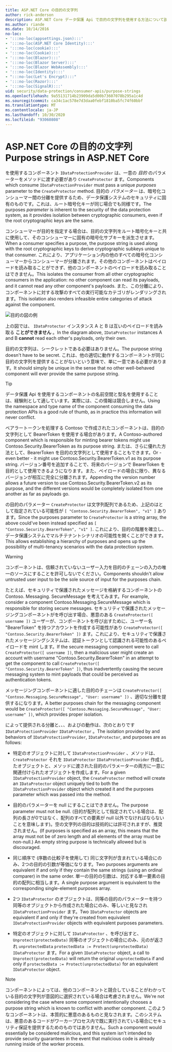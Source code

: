 ```yaml
---
title: ASP.NET Core の目的の文字列
author: rick-anderson
description: ASP.NET Core データ保護 Api で目的の文字列を使用する方法について説明します。
ms.author: riande
ms.date: 10/14/2016
no-loc:
- ':::no-loc(appsettings.json):::'
- ':::no-loc(ASP.NET Core Identity):::'
- ':::no-loc(cookie):::'
- ':::no-loc(Cookie):::'
- ':::no-loc(Blazor):::'
- ':::no-loc(Blazor Server):::'
- ':::no-loc(Blazor WebAssembly):::'
- ':::no-loc(Identity):::'
- ":::no-loc(Let's Encrypt):::"
- ':::no-loc(Razor):::'
- ':::no-loc(SignalR):::'
uid: security/data-protection/consumer-apis/purpose-strings
ms.openlocfilehash: 9a55131714b23909da5d00b73607078b295a1c4d
ms.sourcegitcommit: ca34c1ac578e7d3daa0febf1810ba5fc74f60bbf
ms.translationtype: MT
ms.contentlocale: ja-JP
ms.lasthandoff: 10/30/2020
ms.locfileid: "93060808"
---
```

# <a name="purpose-strings-in-aspnet-core"></a><span data-ttu-id="57444-103">ASP.NET Core の目的の文字列</span><span class="sxs-lookup"><span data-stu-id="57444-103">Purpose strings in ASP.NET Core</span></span>

<a name="data-protection-consumer-apis-purposes"></a>

<span data-ttu-id="57444-104">を使用するコンポーネント `IDataProtectionProvider` は、一意の *目的* のパラメーターをメソッドに渡す必要があり `CreateProtector` ます。</span><span class="sxs-lookup"><span data-stu-id="57444-104">Components which consume `IDataProtectionProvider` must pass a unique *purposes* parameter to the `CreateProtector` method.</span></span> <span data-ttu-id="57444-105">目的の *パラメーター* は、暗号化コンシューマー間の分離を提供するため、データ保護システムのセキュリティに固有のものです。これは、ルート暗号化キーが同じ場合でも同様です。</span><span class="sxs-lookup"><span data-stu-id="57444-105">The purposes *parameter* is inherent to the security of the data protection system, as it provides isolation between cryptographic consumers, even if the root cryptographic keys are the same.</span></span>

<span data-ttu-id="57444-106">コンシューマーが目的を指定する場合は、目的の文字列をルート暗号化キーと共に使用して、そのコンシューマーに固有の暗号化サブキーを派生させます。</span><span class="sxs-lookup"><span data-stu-id="57444-106">When a consumer specifies a purpose, the purpose string is used along with the root cryptographic keys to derive cryptographic subkeys unique to that consumer.</span></span> <span data-ttu-id="57444-107">これにより、アプリケーション内の他のすべての暗号化コンシューマーからコンシューマーが分離されます。その他のコンポーネントはペイロードを読み取ることができず、他のコンポーネントのペイロードを読み取ることはできません。</span><span class="sxs-lookup"><span data-stu-id="57444-107">This isolates the consumer from all other cryptographic consumers in the application: no other component can read its payloads, and it cannot read any other component's payloads.</span></span> <span data-ttu-id="57444-108">また、この分離により、コンポーネントに対する攻撃のすべての実行可能なカテゴリがレンダリングされます。</span><span class="sxs-lookup"><span data-stu-id="57444-108">This isolation also renders infeasible entire categories of attack against the component.</span></span>

![目的の図の例](purpose-strings/_static/purposes.png)

<span data-ttu-id="57444-110">上の図では、 `IDataProtector` インスタンス A と B は互いのペイロードを読み取る **ことができません** 。</span><span class="sxs-lookup"><span data-stu-id="57444-110">In the diagram above, `IDataProtector` instances A and B **cannot** read each other's payloads, only their own.</span></span>

<span data-ttu-id="57444-111">目的の文字列は、シークレットである必要はありません。</span><span class="sxs-lookup"><span data-stu-id="57444-111">The purpose string doesn't have to be secret.</span></span> <span data-ttu-id="57444-112">これは、他の適切に動作するコンポーネントが同じ目的の文字列を提供することがないという意味で、単に一意である必要があります。</span><span class="sxs-lookup"><span data-stu-id="57444-112">It should simply be unique in the sense that no other well-behaved component will ever provide the same purpose string.</span></span>

>[!TIP]
> <span data-ttu-id="57444-113">データ保護 Api を使用するコンポーネントの名前空間と型名を使用することは、経験則として適しています。実際には、この情報は競合しません。</span><span class="sxs-lookup"><span data-stu-id="57444-113">Using the namespace and type name of the component consuming the data protection APIs is a good rule of thumb, as in practice this information will never conflict.</span></span>
>
><span data-ttu-id="57444-114">ベアラートークンを処理する Contoso で作成されたコンポーネントは、目的の文字列として BearerToken を使用する場合があります。</span><span class="sxs-lookup"><span data-stu-id="57444-114">A Contoso-authored component which is responsible for minting bearer tokens might use Contoso.Security.BearerToken as its purpose string.</span></span> <span data-ttu-id="57444-115">または、さらに優れた方法として、BearerToken を目的の文字列として使用することもできます。</span><span class="sxs-lookup"><span data-stu-id="57444-115">Or - even better - it might use Contoso.Security.BearerToken.v1 as its purpose string.</span></span> <span data-ttu-id="57444-116">バージョン番号を追加することで、将来のバージョンで BearerToken を目的として使用できるようになります。また、ペイロードの場合に限り、異なるバージョンが相互に完全に分離されます。</span><span class="sxs-lookup"><span data-stu-id="57444-116">Appending the version number allows a future version to use Contoso.Security.BearerToken.v2 as its purpose, and the different versions would be completely isolated from one another as far as payloads go.</span></span>

<span data-ttu-id="57444-117">の目的のパラメーター `CreateProtector` は文字列配列であるため、上記のはとして指定されている可能性が `[ "Contoso.Security.BearerToken", "v1" ]` あります。</span><span class="sxs-lookup"><span data-stu-id="57444-117">Since the purposes parameter to `CreateProtector` is a string array, the above could've been instead specified as `[ "Contoso.Security.BearerToken", "v1" ]`.</span></span> <span data-ttu-id="57444-118">これにより、目的の階層を確立し、データ保護システムでマルチテナントシナリオの可能性を開くことができます。</span><span class="sxs-lookup"><span data-stu-id="57444-118">This allows establishing a hierarchy of purposes and opens up the possibility of multi-tenancy scenarios with the data protection system.</span></span>

<a name="data-protection-contoso-purpose"></a>

>[!WARNING]
> <span data-ttu-id="57444-119">コンポーネントは、信頼されていないユーザー入力を目的のチェーンの入力の唯一のソースにすることを許可しないでください。</span><span class="sxs-lookup"><span data-stu-id="57444-119">Components shouldn't allow untrusted user input to be the sole source of input for the purposes chain.</span></span>
>
><span data-ttu-id="57444-120">たとえば、セキュリティで保護されたメッセージを格納するコンポーネントの Contoso. Messaging. SecureMessage を考えてみます。</span><span class="sxs-lookup"><span data-stu-id="57444-120">For example, consider a component Contoso.Messaging.SecureMessage which is responsible for storing secure messages.</span></span> <span data-ttu-id="57444-121">セキュリティで保護されたメッセージングコンポーネントがを呼び出す場合、悪意のある `CreateProtector([ username ])` ユーザーが、コンポーネントを呼び出すために、ユーザー名 "BearerToken" を持つアカウントを作成する可能性があり `CreateProtector([ "Contoso.Security.BearerToken" ])` ます。これにより、セキュリティで保護されたメッセージングシステムは、認証トークンとして認識される可能性のあるペイロードを mint します。</span><span class="sxs-lookup"><span data-stu-id="57444-121">If the secure messaging component were to call `CreateProtector([ username ])`, then a malicious user might create an account with username "Contoso.Security.BearerToken" in an attempt to get the component to call `CreateProtector([ "Contoso.Security.BearerToken" ])`, thus inadvertently causing the secure messaging system to mint payloads that could be perceived as authentication tokens.</span></span>
>
><span data-ttu-id="57444-122">メッセージングコンポーネントに適した目的のチェーンは `CreateProtector([ "Contoso.Messaging.SecureMessage", "User: username" ])` 、適切な分離を提供するになります。</span><span class="sxs-lookup"><span data-stu-id="57444-122">A better purposes chain for the messaging component would be `CreateProtector([ "Contoso.Messaging.SecureMessage", "User: username" ])`, which provides proper isolation.</span></span>

<span data-ttu-id="57444-123">によって提供される分離と、、、およびの動作は、次のとおりです `IDataProtectionProvider` `IDataProtector` 。</span><span class="sxs-lookup"><span data-stu-id="57444-123">The isolation provided by and behaviors of `IDataProtectionProvider`, `IDataProtector`, and purposes are as follows:</span></span>

* <span data-ttu-id="57444-124">特定のオブジェクトに対して `IDataProtectionProvider` 、メソッドは、 `CreateProtector` それを `IDataProtector` `IDataProtectionProvider` 作成したオブジェクトと、メソッドに渡された目的のパラメーターの両方に一意に関連付けられたオブジェクトを作成します。</span><span class="sxs-lookup"><span data-stu-id="57444-124">For a given `IDataProtectionProvider` object, the `CreateProtector` method will create an `IDataProtector` object uniquely tied to both the `IDataProtectionProvider` object which created it and the purposes parameter which was passed into the method.</span></span>

* <span data-ttu-id="57444-125">目的のパラメーターを null にすることはできません。</span><span class="sxs-lookup"><span data-stu-id="57444-125">The purpose parameter must not be null.</span></span> <span data-ttu-id="57444-126">(目的が配列として指定されている場合は、配列の長さが0ではなく、配列のすべての要素が null 以外でなければならないことを意味します)。空の文字列の目的は技術的には許可されますが、推奨されません。</span><span class="sxs-lookup"><span data-stu-id="57444-126">(If purposes is specified as an array, this means that the array must not be of zero length and all elements of the array must be non-null.) An empty string purpose is technically allowed but is discouraged.</span></span>

* <span data-ttu-id="57444-127">同じ順序で (序数の比較子を使用して) 同じ文字列が含まれている場合にのみ、2つの目的の引数が等価になります。</span><span class="sxs-lookup"><span data-stu-id="57444-127">Two purposes arguments are equivalent if and only if they contain the same strings (using an ordinal comparer) in the same order.</span></span> <span data-ttu-id="57444-128">単一の目的の引数は、対応する単一要素の目的の配列に相当します。</span><span class="sxs-lookup"><span data-stu-id="57444-128">A single purpose argument is equivalent to the corresponding single-element purposes array.</span></span>

* <span data-ttu-id="57444-129">2つ `IDataProtector` のオブジェクトは、同等の目的のパラメーターを持つ同等のオブジェクトから作成された場合にのみ、等しいと見なされ `IDataProtectionProvider` ます。</span><span class="sxs-lookup"><span data-stu-id="57444-129">Two `IDataProtector` objects are equivalent if and only if they're created from equivalent `IDataProtectionProvider` objects with equivalent purposes parameters.</span></span>

* <span data-ttu-id="57444-130">特定のオブジェクトに対して `IDataProtector` 、を呼び出すと、 `Unprotect(protectedData)` 同等のオブジェクトの場合にのみ、元のが返され `unprotectedData` `protectedData := Protect(unprotectedData)` `IDataProtector` ます。</span><span class="sxs-lookup"><span data-stu-id="57444-130">For a given `IDataProtector` object, a call to `Unprotect(protectedData)` will return the original `unprotectedData` if and only if `protectedData := Protect(unprotectedData)` for an equivalent `IDataProtector` object.</span></span>

> [!NOTE]
> <span data-ttu-id="57444-131">コンポーネントによっては、他のコンポーネントと競合していることがわかっている目的の文字列が意図的に選択されている場合は考慮されません。</span><span class="sxs-lookup"><span data-stu-id="57444-131">We're not considering the case where some component intentionally chooses a purpose string which is known to conflict with another component.</span></span> <span data-ttu-id="57444-132">このようなコンポーネントは、本質的に悪意のあるものと見なされます。このシステムは、悪意のあるコードがワーカープロセス内で既に実行されている場合にセキュリティ保証を提供するためのものではありません。</span><span class="sxs-lookup"><span data-stu-id="57444-132">Such a component would essentially be considered malicious, and this system isn't intended to provide security guarantees in the event that malicious code is already running inside of the worker process.</span></span>
